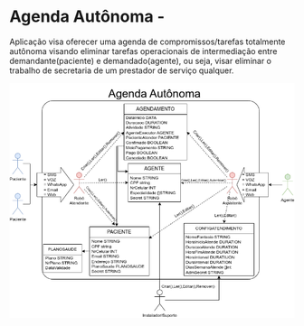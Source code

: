 # Agenda Autônoma - 

Aplicação visa oferecer uma agenda de compromissos/tarefas totalmente autônoma visando eliminar tarefas operacionais de intermediação entre demandante(paciente) e demandado(agente), ou seja, visar eliminar o trabalho de secretaria de um prestador de serviço qualquer.

![Agenda drawio](https://github.com/gunboe/Agenda/blob/master/Agenda.drawio.png)

